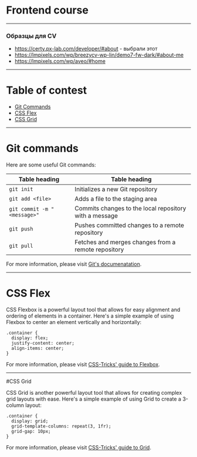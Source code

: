 # Frontend course

---
### Образцы для CV
- https://certy.px-lab.com/developer/#about  - выбрали этот
- https://lmpixels.com/wp/breezycv-wp-lin/demo7-fw-dark/#about-me
- https://lmpixels.com/wp/aveo/#home
---

# Table of contest

- [Git Commands](#git-commands)
- [CSS Flex](#css-flex)
- [CSS Grid](#css-grid)

---

# Git commands

Here are some useful Git commands:

| Table heading | Table heading |
| --- | --- |
| `git init` | Initializes a new Git repository |
| `git add <file>` | Adds a file to the staging area |
| `git commit -m "<message>"` | Commits changes to the local repository with a message |
| `git push` | Pushes committed changes to a remote repository |
| `git pull` | Fetches and merges changes from a remote repository |

For more information, please visit  [Git's documenatation](https://git-scm.com/doc).

---

# CSS Flex

CSS Flexbox is a powerful layout tool that allows for easy alignment and ordering of elements in a container. Here's a simple example of using Flexbox to center an element vertically and horizontally:

```
.container {
  display: flex;
  justify-content: center;
  align-items: center;
}
```
For more information, please visit [CSS-Tricks' guide to Flexbox](https://css-tricks.com/snippets/css/a-guide-to-flexbox/).

---

#CSS Grid

CSS Grid is another powerful layout tool that allows for creating complex grid layouts with ease. Here's a simple example of using Grid to create a 3-column layout:

```
.container {
  display: grid;
  grid-template-columns: repeat(3, 1fr);
  grid-gap: 10px;
}
```

For more information, please visit [CSS-Tricks' guide to Grid](https://css-tricks.com/snippets/css/complete-guide-grid/).